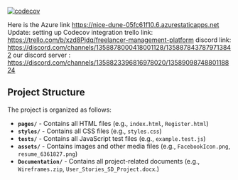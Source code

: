 [![codecov](https://codecov.io/gh/FREELYNK2/FreeLancer-Management/graph/badge.svg?token=AH4D3RWMYF)](https://codecov.io/gh/FREELYNK2/FreeLancer-Management)

Here is the Azure link
https://nice-dune-05fc61f10.6.azurestaticapps.net
Update: setting up Codecov integration
trello link: https://trello.com/b/xzd8Pjdq/freelancer-management-platform
discord link: https://discord.com/channels/1358878000418001128/1358878437879713842
our discord server : https://discord.com/channels/1358823396816978020/1358909874880118824
## Project Structure

The project is organized as follows:

- **`pages/`** - Contains all HTML files (e.g., `index.html`, `Register.html`)
- **`styles/`** - Contains all CSS files (e.g., `styles.css`)
- **`tests/`** - Contains all JavaScript test files (e.g., `example.test.js`)
- **`assets/`** - Contains images and other media files (e.g., `FacebookIcon.png`, `resume_6361827.png`)
- **`Documentation/`** - Contains all project-related documents (e.g., `Wireframes.zip`, `User_Stories_SD_Project.docx`.)

